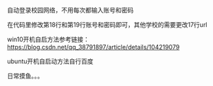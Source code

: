 自动登录校园网络，不用每次都输入账号和密码

在代码里修改第18行和第19行账号和密码即可，其他学校的需要更改17行url

win10开机自启方法参考链接：https://blog.csdn.net/qq_38791897/article/details/104219079

ubuntu开机自启动方法自行百度

日常摸鱼。。。
